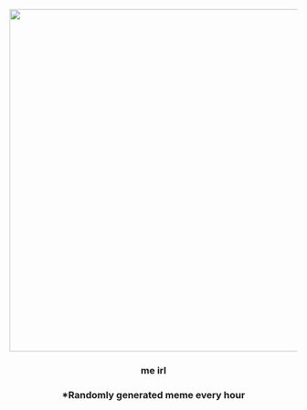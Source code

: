 <p align="center">
        <img src="https://i.redd.it/4bk5t5kf5n791.jpg" width="600" height="600">
        </p>
        <h3 align="center">me irl</h3>
        <h3 align="center">*Randomly generated meme every hour</h3>
    